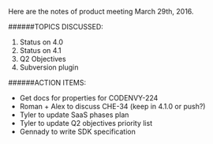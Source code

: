 Here are the notes of product meeting March 29th, 2016.

######TOPICS DISCUSSED:
1. Status on 4.0
2. Status on 4.1 
3. Q2 Objectives
4. Subversion plugin


######ACTION ITEMS:
- Get docs for properties for CODENVY-224
- Roman + Alex to discuss CHE-34 (keep in 4.1.0 or push?)
- Tyler to update SaaS phases plan
- Tyler to update Q2 objectives priority list
- Gennady to write SDK specification
